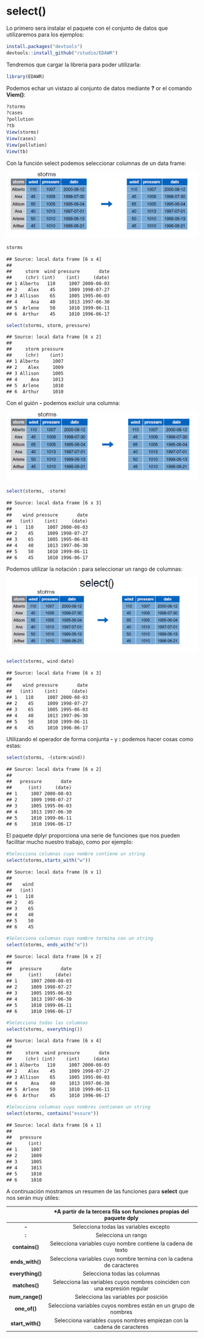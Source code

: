 
# select()

Lo primero sera instalar el paquete con el conjunto de datos que utilizaremos para los ejemplos:  



```r
install.packages("devtools")
devtools::install_github("rstudio/EDAWR")
```


Tendremos que cargar la libreria para poder utilizarla:  



```r
library(EDAWR)
```


Podemos echar un vistazo al conjunto de datos mediante __?__ or el comando __Viem()__:  



```r
?storms
?cases
?pollution
?tb
View(storms)
View(cases)
View(pollution)
View(tb)
```


Con la función select podemos seleccionar columnas de un data frame:  


![](select.PNG)  



```r
storms
```

```
## Source: local data frame [6 x 4]
## 
##     storm  wind pressure       date
##     (chr) (int)    (int)     (date)
## 1 Alberto   110     1007 2000-08-03
## 2    Alex    45     1009 1998-07-27
## 3 Allison    65     1005 1995-06-03
## 4     Ana    40     1013 1997-06-30
## 5  Arlene    50     1010 1999-06-11
## 6  Arthur    45     1010 1996-06-17
```

```r
select(storms, storm, pressure)
```

```
## Source: local data frame [6 x 2]
## 
##     storm pressure
##     (chr)    (int)
## 1 Alberto     1007
## 2    Alex     1009
## 3 Allison     1005
## 4     Ana     1013
## 5  Arlene     1010
## 6  Arthur     1010
```


Con el guión __-__ podemos excluir una columna:  


![](select1.PNG)  



```r
select(storms, -storm)
```

```
## Source: local data frame [6 x 3]
## 
##    wind pressure       date
##   (int)    (int)     (date)
## 1   110     1007 2000-08-03
## 2    45     1009 1998-07-27
## 3    65     1005 1995-06-03
## 4    40     1013 1997-06-30
## 5    50     1010 1999-06-11
## 6    45     1010 1996-06-17
```


Podemos utilizar la notación __:__ para seleccionar un rango de columnas:  


![](select2.PNG)  



```r
select(storms, wind:date)
```

```
## Source: local data frame [6 x 3]
## 
##    wind pressure       date
##   (int)    (int)     (date)
## 1   110     1007 2000-08-03
## 2    45     1009 1998-07-27
## 3    65     1005 1995-06-03
## 4    40     1013 1997-06-30
## 5    50     1010 1999-06-11
## 6    45     1010 1996-06-17
```


Utilizando el operador de forma conjunta __-__ y __:__ podemos hacer cosas como estas:  



```r
select(storms, -(storm:wind))
```

```
## Source: local data frame [6 x 2]
## 
##   pressure       date
##      (int)     (date)
## 1     1007 2000-08-03
## 2     1009 1998-07-27
## 3     1005 1995-06-03
## 4     1013 1997-06-30
## 5     1010 1999-06-11
## 6     1010 1996-06-17
```


El paquete dplyr proporciona una serie de funciones que nos pueden facilitar mucho nuestro trabajo, como por ejemplo:  



```r
#Selecciona columnas cuyo nombre contiene un string
select(storms,starts_with("w"))
```

```
## Source: local data frame [6 x 1]
## 
##    wind
##   (int)
## 1   110
## 2    45
## 3    65
## 4    40
## 5    50
## 6    45
```



```r
#Selecciona columnas cuyo nombre termina con un string
select(storms, ends_with("e"))
```

```
## Source: local data frame [6 x 2]
## 
##   pressure       date
##      (int)     (date)
## 1     1007 2000-08-03
## 2     1009 1998-07-27
## 3     1005 1995-06-03
## 4     1013 1997-06-30
## 5     1010 1999-06-11
## 6     1010 1996-06-17
```



```r
#Selecciona todas las columnas
select(storms, everything())
```

```
## Source: local data frame [6 x 4]
## 
##     storm  wind pressure       date
##     (chr) (int)    (int)     (date)
## 1 Alberto   110     1007 2000-08-03
## 2    Alex    45     1009 1998-07-27
## 3 Allison    65     1005 1995-06-03
## 4     Ana    40     1013 1997-06-30
## 5  Arlene    50     1010 1999-06-11
## 6  Arthur    45     1010 1996-06-17
```



```r
#Selecciona columnas cuyo nombres contienen un string
select(storms, contains("essure"))
```

```
## Source: local data frame [6 x 1]
## 
##   pressure
##      (int)
## 1     1007
## 2     1009
## 3     1005
## 4     1013
## 5     1010
## 6     1010
```




A continuación mostramos un resumen de las funciones para __select__ que nos serán muy útiles:  



|        | *A partir de la tercera fila son funciones propias del paquete dply |
| :---: | :---: |
| __-__ | Selecciona todas las variables excepto|
| __:__ | Selecciona un rango |
| __contains()__ | Selecciona variables cuyo nombre contiene la cadena de texto |
| __ends_with()__ | Selecciona variables cuyo nombre termina con la cadena de caracteres |
| __everything()__ | Selecciona todas las columnas |
| __matches()__ | Selecciona las variables cuyos nombres coinciden con una expresión regular |
| __num_range()__ | Selecciona las variables por posición |
| __one_of()__ | Selecciona variables cuyos nombres están en un grupo de nombres |
| __start_with()__ | Selecciona variables cuyos nombres empiezan con la cadena de caracteres |









